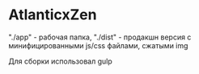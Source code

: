 # AtlanticxZen





"./app" - рабочая папка,
"./dist" - продакшн версия с минифицированными js/css файлами, сжатыми img

Для сборки использовал gulp
